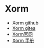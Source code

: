 # Xorm

- [Xorm github](https://github.com/xormplus/xorm)
- [Xorm gitea](https://gitea.com/xorm/xorm)
- [Xorm官网](https://xorm.io/zh/)
- [Xorm 手册](https://gobook.io/read/gitea.com/xorm/manual-zh-CN/)
